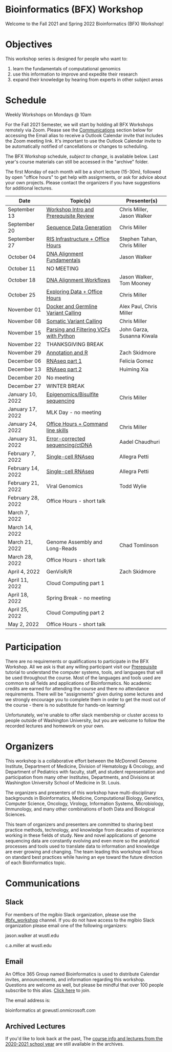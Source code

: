 # Bioinformatics (BFX) Workshop

Welcome to the Fall 2021 and Spring 2022 Bioinformatics (BFX) Workshop! 

# Objectives

This workshop series is designed for people who want to:
1) learn the fundamentals of computational genomics
2) use this information to improve and expedite their research
3) expand their knowledge by hearing from experts in other subject areas

# Schedule

Weekly Workshops on Mondays @ 10am

For the Fall 2021 Semester, we will start by holding all BFX Workshops remotely via Zoom. Please see the [Communications](https://github.com/genome/bfx-workshop/blob/master/README.md#communications) section below for accessing the Email alias to receive a Outlook Calendar invite that includes the Zoom meeting link. It's important to use the Outlook Calendar invite to be automatically notified of cancellations or changes to scheduling.

The BFX Workshop schedule, _subject to change_, is available below. Last year's course materials can still be accessed in the "archive" folder.

The first Monday of each month will be a short lecture (15-30m), followed by open "office hours" to get help with assignments, or ask for advice about your own projects. Please contact the organizers if you have suggestions for additional lectures.

|Date|Topic(s)|Presenter(s)|
|----|--------|------------|
| September 13 | [Workshop Intro and Prerequisite Review](https://github.com/genome/bfx-workshop/tree/master/lectures/week_01) | Chris Miller, Jason Walker | 
| September 20 | [Sequence Data Generation](https://github.com/genome/bfx-workshop/tree/master/lectures/week_02) | Chris Miller |
| September 27 | [RIS Infrastructure + Office Hours](https://wustl.box.com/s/003l9e3q1oh8631fdzct90aafcuxot1b) | Stephen Tahan, Chris Miller | 
| October 04 | [DNA Alignment Fundamentals](https://github.com/genome/bfx-workshop/tree/master/lectures/week_04) | Jason Walker |
| October 11 | NO MEETING | |
| October 18 | [DNA Alignment Workflows](https://github.com/genome/bfx-workshop/tree/master/lectures/week_05) | Jason Walker, Tom Mooney |
| October 25 | [Exploring Data + Office Hours](https://github.com/genome/bfx-workshop/tree/master/lectures/week_06) | Chris Miller |
| November 01 | [Docker and Germline Variant Calling](https://github.com/genome/bfx-workshop/tree/master/lectures/week_07) | Alex Paul, Chris Miller |
| November 08 | [Somatic Variant Calling](https://github.com/genome/bfx-workshop/tree/master/lectures/week_08) | Chris Miller|
| November 15 | [Parsing and Filtering VCFs with Python](https://github.com/genome/bfx-workshop/tree/master/lectures/week_09) | John Garza, Susanna Kiwala |
| November 22 | THANKSGIVING BREAK | |
| November 29 | [Annotation and R](https://github.com/genome/bfx-workshop/tree/master/lectures/week_10) | Zach Skidmore |
| December 06 | [RNAseq part 1](https://github.com/genome/bfx-workshop/tree/master/lectures/week_11) | Felicia Gomez |
| December 13 | [RNAseq part 2](https://github.com/genome/bfx-workshop/tree/master/lectures/week_12) | Huiming Xia |
| December 20 | No meeting | |
| December 27 | WINTER BREAK | |
| January 10, 2022 | [Epigenomics/Bisulfite sequencing](https://github.com/genome/bfx-workshop/tree/master/lectures/week_13) | Chris Miller |
| January 17, 2022 | MLK Day - no meeting |  | 
| January 24, 2022 | [Office Hours + Command line skills](https://github.com/genome/bfx-workshop/tree/master/lectures/week_14) | Chris Miller | 
| January 31, 2022 | [Error-corrected sequencing/ctDNA](https://github.com/genome/bfx-workshop/tree/master/lectures/week_15) | Aadel Chaudhuri | 
| February 7, 2022 | [Single-cell RNAseq](https://github.com/genome/bfx-workshop/tree/master/lectures/week_16) | Allegra Petti |
| February 14, 2022 | [Single-cell RNAseq](https://github.com/genome/bfx-workshop/tree/master/lectures/week_17) | Allegra Petti |
| February 21, 2022 | Viral Genomics | Todd Wylie  |
| February 28, 2022 | Office Hours - short talk | |
| March 7, 2022 |  |  |
| March 14, 2022 |  |  |  
| March 21, 2022 | Genome Assembly and Long-Reads | Chad Tomlinson | 
| March 28, 2022 | Office Hours - short talk |  | 
| April 4, 2022 | GenVisR/R | Zach Skidmore |
| April 11, 2022 | Cloud Computing part 1 | |
| April 18, 2022 | Spring Break - no meeting | |
| April 25, 2022 | Cloud Computing part 2 | |
| May 2, 2022 | Office Hours - short talk | |

# Participation

There are no requirements or qualifications to participate in the BFX Workshop. All we ask is that any willing participant visit our [Prerequisite](https://github.com/genome/bfx-workshop/blob/master/lectures/week_01/bfx_workshop_01_overview.ipynb) tutorial to understand the computer systems, tools, and languages that will be used throughout the course. Most of the languages and tools used are common to all fields and applications of Bioinformatics. No academic credits are earned for attending the course and there no attendance requirements.  There will be "assignments" given during some lectures and we strongly encourage you to complete them in order to get the most out of the course - there is no substitute for hands-on learning!

Unfortunately, we're unable to offer slack membership or cluster access to people outside of Washington University, but you are welcome to follow the recorded lectures and homework on your own.

# Organizers

This workshop is a collaborative effort between the McDonnell Genome Institute, Department of Medicine, Division of Hematology & Oncology, and Department of Pediatrics with faculty, staff, and student representation and participation from many other Institutes, Departments, and Divisions at Washington University School of Medicine in St. Louis.

The organizers and presenters of this workshop have multi-disciplinary backgrounds in Bioinformatics, Medicine, Computational Biology, Genetics, Computer Science, Oncology, Virology, Information Systems, Microbiology, Immunology, and many other combinations of both Data and Biological Sciences.

This team of organizers and presenters are committed to sharing best practice methods, technology, and knowledge from decades of experience working in these fields of study. New and novel applications of genome sequencing data are constantly evolving and even more so the analytical processes and tools used to translate data to information and knowledge are ever growing and changing. The team leading this workshop will focus on standard best practices while having an eye toward the future direction of each Bioinformatics topic.

# Communications

## Slack

For members of the mgibio Slack organization, please use the [#bfx_workshop](https://mgibio.slack.com/archives/CDE4LQHHD) channel. If you do not have access to the mgibio Slack organization please email one of the following organizers:

jason.walker at wustl.edu

c.a.miller at wustl.edu

## Email

An Office 365 Group named Bioinformatics is used to distribute Calendar invites, announcements, and information regarding this workshop. Questions are welcome as well, but please be mindful that over 100 people subscribe to this alias. [Click here](https://outlook.office365.com/owa/bioinformatics@gowustl.onmicrosoft.com/groupsubscription.ashx?action=join&source=MSExchange/LokiServer&guid=2fdc302a-812b-4984-a57b-62ee21430272) to join.

The email address is: 

bioinformatics at gowustl.onmicrosoft.com

## Archived Lectures

If you'd like to look back at the past, The [course info and lectures from the 2020-2021 school year](https://github.com/genome/bfx-workshop/tree/v2020-2021) are still available in the archives.
